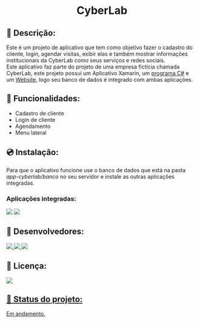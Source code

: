 <h1 align="center">CyberLab</h1> 

## :page_with_curl: Descrição:
<p align="center">

Este é um projeto de aplicativo que tem como objetivo fazer o cadastro do cliente, login, agendar visitas, exibir elas e também mostrar informações institucionais da CyberLab como seus serviços e redes sociais.<br> 
Este aplicativo faz parte do projeto de uma empresa fictícia chamada CyberLab, este projeto possui um Aplicativo Xamarin, um [programa C#](#programa) e um [Website](#website), logo seu banco de dados é integrado com ambas aplicações.
</p>


## :wrench: Funcionalidades:
* Cadastro de cliente
* Login de cliente
* Agendamento
* Menu lateral


## :cd: Instalação:
Para que o aplicativo funcione use o banco de dados que está na pasta <i>app-cyberlab/banco</i> no seu servidor e instale as outras aplicações integradas.


### Aplicações integradas:  <a id="programa"></a> <a id="website"></a> <br>
<a href="https://github.com/HenriqueSSP/program-cyberlab"><img src="https://img.shields.io/badge/C%20Sharp-3a067a?style=flat&logoColor=white&logo=c-sharp&labelColor=3a067a"></a>
<a href="https://github.com/HenriqueSSP/site-cyberlab"><img src="https://img.shields.io/badge/Website-ff5e00?style=flat&logoColor=white&logo=HTML5&labelColor=ff5e00"></a> 


## :boy: Desenvolvedores: 
<p>
<a href="https://github.com/HenriqueSSP"> <img src="https://img.shields.io/badge/-HenriqueSSP-lightgrey"> </a>
<a href="https://github.com/Lincon8514"> <img src="https://img.shields.io/badge/-Lincon8514-lightgrey"> </a>
<a href="https://github.com/robertrjb"> <img src="https://img.shields.io/badge/-robertrjb-lightgrey"> </a>
</p>


## :scroll: Licença:
<p>
<a href="https://github.com/HenriqueSSP/app-cyberlab/blob/master/LICENSE.md">
<img src="https://img.shields.io/badge/license-MIT-brightgreen">
</p>


## :pencil: Status do projeto:
Em andamento.
